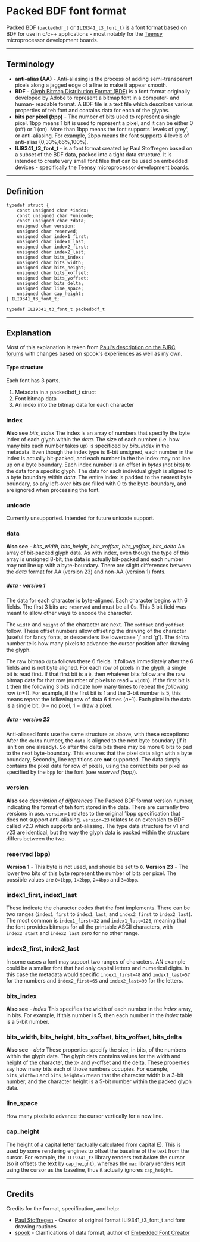 # Packed BDF font format
Packed BDF (`packedbdf_t` or `ILI9341_t3_font_t`) is a font format based on BDF for use in c/c++ applications - most notably for the [Teensy](https://www.pjrc.com/teensy/) microprocessor development boards.

---
## Terminology
* **anti-alias (AA)** - Anti-aliasing is the process of adding semi-transparent pixels along a jagged edge of a line to make it appear smooth.
* **BDF** - [Glyph Bitmap Distribution Format (BDF)](https://en.wikipedia.org/wiki/Glyph_Bitmap_Distribution_Format) is a font format originally developed by Adobe to represent a bitmap font in a computer- and human- readable format. A BDF file is a text file which describes various properties of teh font and contains data for each of the glyphs.
* **bits per pixel (bpp)** - The number of bits used to represent a single pixel. 1bpp means 1 bit is used to represent a pixel, and it can be either 0 (off) or 1 (on). More than 1bpp means the font supports 'levels of grey', or anti-aliasing. For example, 2bpp means the font supports 4 levels of anti-alias (0,33%,66%,100%).
* **ILI9341_t3_font_t** - is a font format created by Paul Stoffregen based on a subset of the BDF data, packed into a tight data structure. It is intended to create very small font files that can be used on embedded devices - specifically the [Teensy](https://www.pjrc.com/teensy/) microprocessor development boards.

---
## Definition
```
typedef struct {
	const unsigned char *index;
	const unsigned char *unicode;
	const unsigned char *data;
	unsigned char version;
	unsigned char reserved;
	unsigned char index1_first;
	unsigned char index1_last;
	unsigned char index2_first;
	unsigned char index2_last;
	unsigned char bits_index;
	unsigned char bits_width;
	unsigned char bits_height;
	unsigned char bits_xoffset;
	unsigned char bits_yoffset;
	unsigned char bits_delta;
	unsigned char line_space;
	unsigned char cap_height;
} ILI9341_t3_font_t;

typedef ILI9341_t3_font_t packedbdf_t
```
---
## Explanation
Most of this explanation is taken from [Paul's description on the PJRC forums](https://forum.pjrc.com/threads/54316-ILI9341_t-font-structure-format?p=191131&viewfull=1#post191131) with changes based on spook's experiences as well as my own.

#### Type structure
Each font has 3 parts.
1. Metadata in a packedbdf_t struct
2. Font bitmap data
3. An index into the bitmap data for each character

### index
**Also see** _bits_index_
The index is an array of numbers that specifiy the byte index of each glyph within the _data_. The size of each number (i.e. how many bits each number takes up) is specificed by _bits_index_ in the metadata. Even though the index type is 8-bit unsigned, each number in the index is actually bit-packed, and each number in the the index may not line up on a byte boundary.
Each index number is an offset in _bytes_ (not bits) to the data for a specific glyph. The data for each individual glyph is aligned to a byte boundary within _data_.
The entire index is padded to the nearest byte boundary, so any left-over bits are filled with 0 to the byte-boundary, and are ignored when processing the font.

### unicode
Currently unsupported. Intended for future unicode support.

### data
**Also see** - _bits_width, bits_height, bits_xoffset, bits_yoffset, bits_delta_
An array of bit-packed glyph data. As with index, even though the type of this array is unsigned 8-bit, the data is actually bit-packed and each number may not line up with a byte-boundary. There are slight differences between the _data_ format for AA (version 23) and non-AA (version 1) fonts.

##### data - version 1
The data for each character is byte-aligned. Each character begins with 6 fields. The first 3 bits are `reserved` and must be all 0s. This 3 bit field was meant to allow other ways to encode the character.

The `width` and `height` of the character are next. The `xoffset` and `yoffset` follow. These offset numbers allow offseting the drawing of the character (useful for fancy fonts, or descenders like lowercase 'j' and 'g'). The `delta` number tells how many pixels to advance the cursor position after drawing the glyph.

The raw bitmap `data` follows these 6 fields. It follows immediately after the 6 fields and is not byte aligned. For each row of pixels in the glyph, a single bit is read first. If that first bit is a `0`, then whatever bits follow are the raw bitmap data for that row (number of pixels to read = `width`). If the first bit is `1` then the following 3 bits indicate how many times to repeat the _following_ row (_n_+1). For example, if the first bit is 1 and the 3-bit number is 5, this means repeat the following row of data 6 times (_n_+1). Each pixel in the data is a single bit. 0 = no pixel, 1 = draw a pixel.

##### data - version 23
Anti-aliased fonts use the same structure as above, with these exceptions: After the `delta` number, the `data` is aligned to the next byte boundary (if it isn't on one already). So after the delta bits there may be more 0 bits to pad to the next byte-boundary. This ensures that the pixel data align with a byte boundary, Secondly, line repititions are **not** supported. The data simply contains the pixel data for row of pixels, using the correct bits per pixel as specified by the `bpp` for the font (see _reserved (bpp)_).

### version
**Also see** _description of differences_
The Packed BDF format version number, indicating the format of teh font stored in the data. There are currently two versions in use. `version=1` relates to the original 1bpp specification that does not support anti-aliasing. `version=23` relates to an extension to BDF called v2.3 which supports ant-aliasing. The type data structure for v1 and v23 are identical, but the way the glyph data is packed within the structure differs between the two. 

### reserved (bpp)
**Version 1** - This byte is not used, and should be set to `0`.
**Version 23** - The lower two bits of this byte represent the number of bits per pixel. The possible values are `0=1bpp`, `1=2bpp`, `2=4bpp` and `3=8bpp`.

### index1_first, index1_last
These indicate the character codes that the font implements. There can be two ranges (`index1_first` to `index1_last`, and `index2_first` to `index2_last`). The most common is `index1_first=32` and `index1_last=126`, meaning that the font provides bitmaps for all the printable ASCII characters, with `index2_start` and `index2_last` zero for no other range.

### index2_first, index2_last
In some cases a font may support two ranges of characters. AN example could be a smaller font that had only capital letters and numerical digits. In this case the metadata would specific `index1_first=48` and `index1_last=57` for the numbers and `index2_first=65` and `index2_last=90` for the letters.

### bits_index
**Also see** - _index_
This specifies the width of each number in the _index_ array, in bits. For example, If this number is 5, then each number in the _index_ table is a 5-bit number.

### bits_width, bits_height, bits_xoffset, bits_yoffset, bits_delta
**Also see** - _data_
These properties specify the size, in bits, of the numbers within the glyph data. The glyph data contains values for the width and height of the character, the x- and y-offset and the delta. These properties say how many bits each of those numbers occupies. For example, `bits_width=3` and `bits_height=5` mean that the character width is a 3-bit number, and the character height is a 5-bit number within the packed glyph data.

### line_space
How many pixels to advance the cursor vertically for a new line.

### cap_height
The height of a capital letter (actually calculated from capital E). This is used by some rendering engines to offset the baseline of the text from the cursor. For example, the `ILI9341_t3` library renders text _below_ the cursor (so it offsets the text by `cap_height`), whereas the `mac` library renders text using the cursor as the baseline, thus it actually ignores `cap_height`.

---
## Credits
Credits for the format, specification, and help:
* [Paul Stoffregen](https://forum.pjrc.com/threads/54316-ILI9341_t-font-structure-format?p=191131&viewfull=1#post191131) - Creator of original format ILI9341_t3_font_t and fonr drawing routines
* [spook](https://forum.pjrc.com/threads/54316-ILI9341_t-font-structure-format?p=191184&viewfull=1#post191184) - Clarifications of data format, author of [Embedded Font Creator](https://forum.pjrc.com/threads/54345-ILI9341_t3-font-editor)

